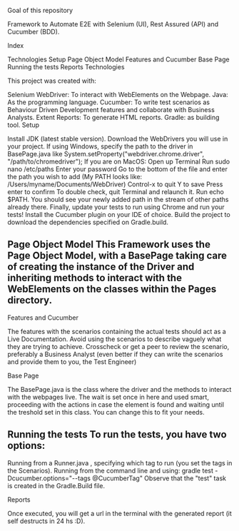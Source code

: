 Goal of this repository

Framework to Automate E2E with Selenium (UI), Rest Assured (API) and Cucumber (BDD).

Index

Technologies
Setup
Page Object Model
Features and Cucumber
Base Page
Running the tests
Reports
Technologies

This project was created with:

Selenium WebDriver: To interact with WebElements on the Webpage.
Java: As the programming language.
Cucumber: To write test scenarios as Behaviour Driven Development features and collaborate with Business Analysts.
Extent Reports: To generate HTML reports.
Gradle: as building tool.
Setup

Install JDK (latest stable version).
Download the WebDrivers you will use in your project.
If using Windows, specify the path to the driver in BasePage.java like
System.setProperty("webdriver.chrome.driver", "/path/to/chromedriver");
If you are on MacOS:
Open up Terminal
Run sudo nano /etc/paths
Enter your password
Go to the bottom of the file and enter the path you wish to add (My PATH looks like: /Users/myname/Documents/WebDriver)
Control-x to quit
Y to save
Press enter to confirm
To double check, quit Terminal and relaunch it. Run echo $PATH. You should see your newly added path in the stream of other paths already there.
Finally, update your tests to run using Chrome and run your tests!
Install the Cucumber plugin on your IDE of choice.
Build the project to download the dependencies specified on Gradle.build.
## Page Object Model This Framework uses the Page Object Model, with a BasePage taking care of creating the instance of the Driver and inheriting methods to interact with the WebElements on the classes within the Pages directory.

Features and Cucumber

The features with the scenarios containing the actual tests should act as a Live Documentation. Avoid using the scenarios to describe vaguely what they are trying to achieve. Crosscheck or get a peer to review the scenario, preferably a Business Analyst (even better if they can write the scenarios and provide them to you, the Test Engineer)

Base Page

The BasePage.java is the class where the driver and the methods to interact with the webpages live. The wait is set once in here and used smart, proceeding with the actions in case the element is found and waiting until the treshold set in this class. You can change this to fit your needs.

## Running the tests To run the tests, you have two options:

Running from a Runner.java , specifying which tag to run (you set the tags in the Scenarios).
Running from the command line and using:
gradle test -Dcucumber.options="--tags @CucumberTag"
Observe that the "test" task is created in the Gradle.Build file.

Reports

Once executed, you will get a url in the terminal with the generated report (it self destructs in 24 hs :D). 